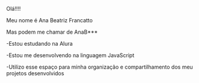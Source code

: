 Olá!!!!

Meu nome é Ana Beatriz Francatto 

Mas podem me chamar de AnaB***

  -Estou estudando na Alura
  
  -Estou me desenvolvendo na linguagem JavaScript
  
  -Utilizo esse espaço para minha organização e compartilhamento dos meu projetos desenvolvidos

